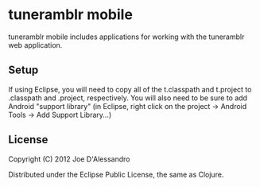 # tuneramblr mobile

tuneramblr mobile includes applications for working with the tuneramblr web application.

## Setup
If using Eclipse, you will need to copy all of the t.classpath and t.project to .classpath and .project, respectively.  You will also need to be sure to add Android "support library" (in Eclipse, right click on the project -> Android Tools -> Add Support Library...)

## License

Copyright (C) 2012 Joe D'Alessandro

Distributed under the Eclipse Public License, the same as Clojure.

